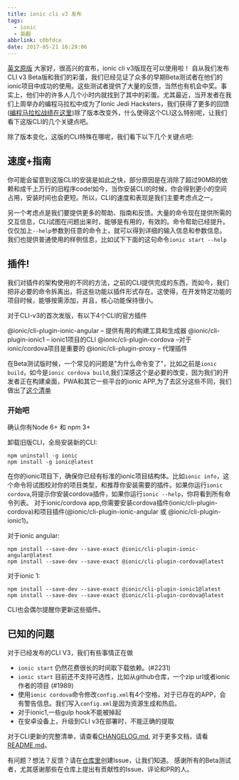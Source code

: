 ```yaml
---
title: ionic cli v3 发布
tags:
  - ionic
  - 英翻
abbrlink: c0bfdce
date: 2017-05-21 16:29:06
---
```

[英文原版](https://blog.ionic.io/announcing-ionic-cli-v3/)
大家好，很高兴的宣布，ionic cli v3版现在可以使用啦！
自从我们发布CLI v3 Beta版和我们的彩蛋，我们已经见证了众多的早期Beta测试者在他们的ionic项目中成功的使用。这些测试者提供了大量的反馈，当然也有机会中奖。事实上，他们中的许多人几个小时内就找到了其中的彩蛋。尤其最近，当开发者在我们上周举办的编程马拉松中成为了Ionic Jedi Hacksters，我们获得了更多的回馈
([编程马拉松战绩在这里](http://blog.ionic.io/become-an-ionic-jedi-hackster/))除了版本改变外，什么使得这个CLI这么特别呢，让我们看下这版CLI的几个关键点吧。

除了版本变化，这版的CLI特殊在哪呢，我们看下以下几个关键点吧:

## 速度+指南
你可能会留意到这版CLI的安装是如此之快，部分原因是在消除了超过90MB的依赖和成千上万行的旧程序code!如今，当你安装CLI的时候，你会得到更小的空间占用，安装时间也会更短。所以，CLI的速度和表现是我们主要考虑点之一。

另一个考虑点是我们要提供更多的帮助、指南和反馈。大量的命令现在提供所需的交互信息，CLI试图在问题出来时，能够是有用的，有效的。命令帮助已经提升。
仅仅加上`--help`参数到任意的命令上，就可以得到详细的输入信息和参数信息。我们也提供普通使用的样例信息，比如试下下面的这句命令`ionic start --help`


## 插件!
我们对插件的架构使用的不同的方法，之前的CLI提供完成的东西，而如今，我们把非必要的命令拆离出，将这些功能以插件形式存在。这使得，在开发特定功能的项目时候，能够按需添加，并且，核心功能保持很小。

对于CLI-v3的首次发版，有以下4个CLI的官方插件

@ionic/cli-plugin-ionic-angular – 提供有用的构建工具和生成器
@ionic/cli-plugin-ionic1 – ionic1项目的CLI
@ionic/cli-plugin-cordova –对于ionic/cordova项目是重要的
@ionic/cli-plugin-proxy – 代理插件

在Beta测试版时候，一个常见的问题是"为什么命令变了"，比如之前是`ionic build`，如今是`ionic cordova build`,我们深感这个是必要的改变，因为我们的开发者正在构建桌面，PWA和其它一些平台的ionic APP,为了去区分这些不同，我们做出了[这个清单](https://docs.google.com/document/d/1r8nTAaJ5hLIJ1DCwBozU-JGV480Du0xCMIg2dj3JRQo/edit)

### 开始吧
确认你有Node 6+ 和 npm 3+

卸载旧版CLI，全局安装新的CLI:

```
npm uninstall -g ionic
npm install -g ionic@latest

```

在你的ionic项目下，确保你已经有标准的ionic项目结构体。比如`ionic info`，这个命令将试图校对你的项目类型，和推荐你安装需要的插件。如果你运行`ionic cordova`,将提示你安装cordova插件，如果你运行`ionic --help`，你将看到所有命令列表。
对于ionic/cordova app,你需要安装cordova插件(ionic/cli-plugin-cordova)和项目插件(@ionic/cli-plugin-ionic-angular 或 @ionic/cli-plugin-ionic1)。

对于ionic angular:
```
npm install --save-dev --save-exact @ionic/cli-plugin-ionic-angular@latest
npm install --save-dev --save-exact @ionic/cli-plugin-cordova@latest
```

对于ionic 1:
```
npm install --save-dev --save-exact @ionic/cli-plugin-ionic1@latest
npm install --save-dev --save-exact @ionic/cli-plugin-cordova@latest
```
CLI也会偶尔提醒你更新这些插件。

## 已知的问题

对于已经发布的CLI V3，我们有些事情正在做

+ `ionic start` 仍然花费很长的时间取下载依赖。(#2231)
+ `ionic start` 目前还不支持可选性，比如从github仓库，一个zip url或者ionic作者的项目 (#1989)
+ 使用`ionic cordova`命令修改`config.xml`有4个空格，对于已存在的APP，会有警告信息。我们写入`config.xml`是因为资源生成和热启。
+ 对于ionic1,一些gulp hook不能被掉起
+ 在安卓设备上，升级到CLI v3在部署时，不能正确的提取

对于CLI更新的完整清单，请查看[CHANGELOG.md](https://github.com/driftyco/ionic-cli/blob/master/CHANGELOG.md#upgrading-from-cli-2),
对于更多文档，请看[README.md](https://github.com/driftyco/ionic-cli/blob/master/README.md)。

有问题？想法？反馈？请在[仓库里](https://github.com/driftyco/ionic-cli)创建Issue，让我们知道。
感谢所有的Beta测试者，尤其感谢那些在仓库上提出有贡献性的Issue、评论和PR的人。